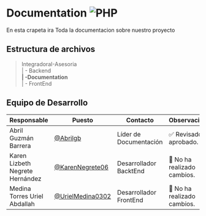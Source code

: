 # Documentation ![PHP](https://img.shields.io/badge/Markdown-000000?styke=for-the-bodge&logo=markdown&logoColor=white)


En esta crapeta ira Toda la documentacion sobre nuestro proyecto 

## Estructura de archivos 
>IntegradoraI-Asesoria<br>
>| - Backend <br>
>**| -Documentation**<br>
>| - FrontEnd 

## Equipo de Desarrollo
| Responsable | Puesto | Contacto | Observaciones |
|-------------|--------|----------|---------------|
|Abril Guzmán Barrera|[@Abrilgb](https://github.com/Abrilgb)|Líder de Documentación|✅ Revisado y aprobado.|
| Karen Lizbeth Negrete Hernández|[@KarenNegrete06](https://github.com/KarenNegrete06)|Desarrollador BacktEnd|🫥 No ha realizado cambios.|
|Medina Torres Uriel Abdallah|[@UrielMedina0302](https://github.com/UrielMedina0302)|Desarrollador FrontEnd|🫥 No ha realizado cambios.|